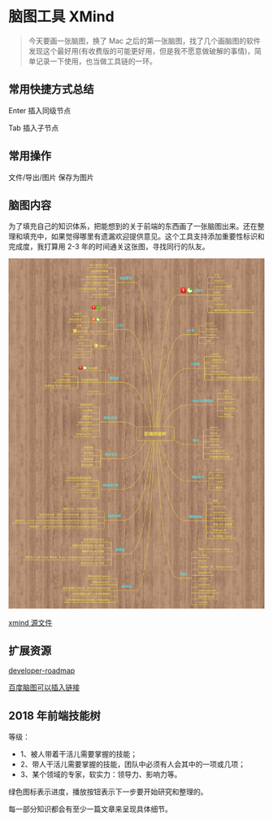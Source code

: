 # 脑图工具 XMind

> 今天要画一张脑图，换了 Mac 之后的第一张脑图，找了几个画脑图的软件发现这个最好用(有收费版的可能更好用，但是我不愿意做破解的事情)，简单记录一下使用，也当做工具链的一环。

## 常用快捷方式总结

Enter  插入同级节点

Tab    插入子节点

## 常用操作

文件/导出/图片    保存为图片

## 脑图内容

为了填充自己的知识体系，把能想到的关于前端的东西画了一张脑图出来。还在整理和填充中，如果觉得哪里有遗漏欢迎提供意见。这个工具支持添加重要性标识和完成度，我打算用 2-3 年的时间通关这张图，寻找同行的队友。

![image](img/fe-skill-tree.png) 

[xmind 源文件](/articles/xmind/img/fe-skill-tree.xmind)

## 扩展资源

[developer-roadmap](https://github.com/kamranahmedse/developer-roadmap)

[百度脑图可以插入链接](http://naotu.baidu.com/home)

## 2018 年前端技能树

等级：
 - 1、被人带着干活儿需要掌握的技能；
 - 2、带人干活儿需要掌握的技能，团队中必须有人会其中的一项或几项；
 - 3、某个领域的专家，软实力：领导力、影响力等。

绿色图标表示进度，播放按钮表示下一步要开始研究和整理的。

每一部分知识都会有至少一篇文章来呈现具体细节。
